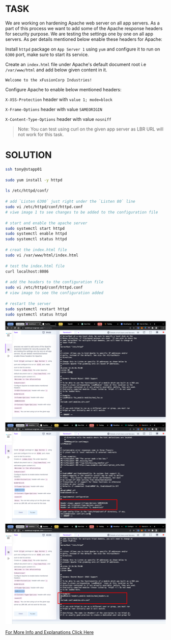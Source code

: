 # TASK

We are working on hardening Apache web server on all app servers. As a part of this process we want to add some of the Apache response headers for security purpose. We are testing the settings one by one on all app servers. As per details mentioned below enable these headers for Apache:

Install `httpd` package on `App Server 1` using `yum` and configure it to run on `6300` port, make sure to start its service.

Create an `index.html` file under Apache's default document root i.e `/var/www/html` and add below given content in it.

`Welcome to the xFusionCorp Industries!`

Configure Apache to enable below mentioned headers:

`X-XSS-Protection` header with `value 1; mode=block`

`X-Frame-Options` header with value `SAMEORIGIN`

`X-Content-Type-Options` header with value `nosniff`

> Note: You can test using curl on the given app server as LBR URL will not work for this task.


# SOLUTION

```bash
ssh tony@stapp01

sudo yum install -y httpd

ls /etc/httpd/conf/

# add `Listen 6300` just right under the `Listen 80` line
sudo vi /etc/httpd/conf/httpd.conf
# viwe image 1 to see changes to be added to the configuration file

# start and enable the apache server
sudo systemctl start httpd
sudo systemctl enable httpd
sudo systemctl status httpd

# creat the index.html file
sudo vi /var/www/html/index.html

# test the index.html file
curl localhost:8086

# add the headers to the configuration file
sudo vi /etc/httpd/conf/httpd.conf
# view image to see the configuration added

# restart the server
sudo systemctl restart httpd
sudo systemctl status httpd
```

![Image 1](./images/1.png)
![Image 2](./images/2.png)
![Image 3](./images/3.png)

[For More Info and Explanations Click Here](https://geekflare.com/http-header-implementation/)
